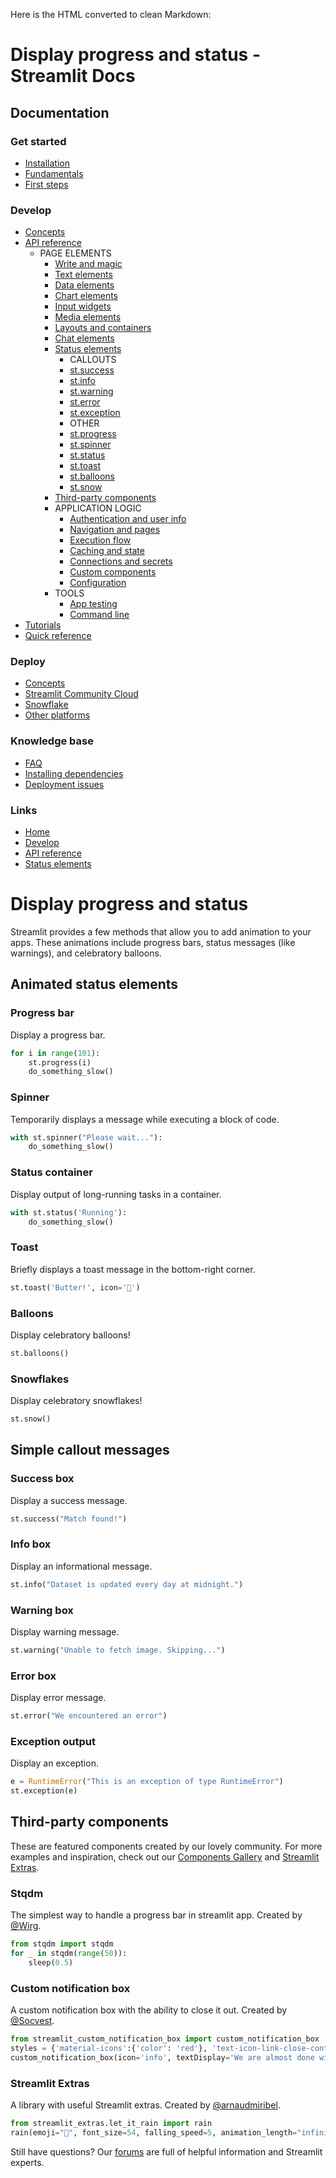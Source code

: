 Here is the HTML converted to clean Markdown:

# Display progress and status - Streamlit Docs

## Documentation

### Get started
* [Installation](/get-started/installation)
* [Fundamentals](/get-started/fundamentals)
* [First steps](/get-started/tutorials)

### Develop
* [Concepts](/develop/concepts)
* [API reference](/develop/api-reference)
	+ PAGE ELEMENTS
		- [Write and magic](/develop/api-reference/write-magic)
		- [Text elements](/develop/api-reference/text)
		- [Data elements](/develop/api-reference/data)
		- [Chart elements](/develop/api-reference/charts)
		- [Input widgets](/develop/api-reference/widgets)
		- [Media elements](/develop/api-reference/media)
		- [Layouts and containers](/develop/api-reference/layout)
		- [Chat elements](/develop/api-reference/chat)
		- [Status elements](/develop/api-reference/status)
			- CALLOUTS
			- [st.success](/develop/api-reference/status/st.success)
			- [st.info](/develop/api-reference/status/st.info)
			- [st.warning](/develop/api-reference/status/st.warning)
			- [st.error](/develop/api-reference/status/st.error)
			- [st.exception](/develop/api-reference/status/st.exception)
			- OTHER
			- [st.progress](/develop/api-reference/status/st.progress)
			- [st.spinner](/develop/api-reference/status/st.spinner)
			- [st.status](/develop/api-reference/status/st.status)
			- [st.toast](/develop/api-reference/status/st.toast)
			- [st.balloons](/develop/api-reference/status/st.balloons)
			- [st.snow](/develop/api-reference/status/st.snow)
		- [Third-party components](https://streamlit.io/components)
		- APPLICATION LOGIC
			- [Authentication and user info](/develop/api-reference/user)
			- [Navigation and pages](/develop/api-reference/navigation)
			- [Execution flow](/develop/api-reference/execution-flow)
			- [Caching and state](/develop/api-reference/caching-and-state)
			- [Connections and secrets](/develop/api-reference/connections)
			- [Custom components](/develop/api-reference/custom-components)
			- [Configuration](/develop/api-reference/configuration)
		- TOOLS
			- [App testing](/develop/api-reference/app-testing)
			- [Command line](/develop/api-reference/cli)
* [Tutorials](/develop/tutorials)
* [Quick reference](/develop/quick-reference)

### Deploy
* [Concepts](/deploy/concepts)
* [Streamlit Community Cloud](/deploy/streamlit-community-cloud)
* [Snowflake](/deploy/snowflake)
* [Other platforms](/deploy/tutorials)

### Knowledge base
* [FAQ](/knowledge-base/using-streamlit)
* [Installing dependencies](/knowledge-base/dependencies)
* [Deployment issues](/knowledge-base/deploy)

### Links
* [Home](/)
* [Develop](/develop)
* [API reference](/develop/api-reference)
* [Status elements](/develop/api-reference/status)

# Display progress and status
Streamlit provides a few methods that allow you to add animation to your apps. These animations include progress bars, status messages (like warnings), and celebratory balloons.

## Animated status elements
### Progress bar
Display a progress bar.
```python
for i in range(101):
    st.progress(i)
    do_something_slow()
```
### Spinner
Temporarily displays a message while executing a block of code.
```python
with st.spinner("Please wait..."):
    do_something_slow()
```
### Status container
Display output of long-running tasks in a container.
```python
with st.status('Running'):
    do_something_slow()
```
### Toast
Briefly displays a toast message in the bottom-right corner.
```python
st.toast('Butter!', icon='🧈')
```
### Balloons
Display celebratory balloons!
```python
st.balloons()
```
### Snowflakes
Display celebratory snowflakes!
```python
st.snow()
```

## Simple callout messages
### Success box
Display a success message.
```python
st.success("Match found!")
```
### Info box
Display an informational message.
```python
st.info("Dataset is updated every day at midnight.")
```
### Warning box
Display warning message.
```python
st.warning("Unable to fetch image. Skipping...")
```
### Error box
Display error message.
```python
st.error("We encountered an error")
```
### Exception output
Display an exception.
```python
e = RuntimeError("This is an exception of type RuntimeError")
st.exception(e)
```

## Third-party components
These are featured components created by our lovely community. For more examples and inspiration, check out our [Components Gallery](https://streamlit.io/components) and [Streamlit Extras](https://extras.streamlit.app).

### Stqdm
The simplest way to handle a progress bar in streamlit app. Created by [@Wirg](https://github.com/Wirg).
```python
from stqdm import stqdm
for _ in stqdm(range(50)):
    sleep(0.5)
```
### Custom notification box
A custom notification box with the ability to close it out. Created by [@Socvest](https://github.com/Socvest).
```python
from streamlit_custom_notification_box import custom_notification_box
styles = {'material-icons':{'color': 'red'}, 'text-icon-link-close-container': {'box-shadow': '#3896de 0px 4px'}, 'notification-text': {'':''}, 'close-button':{'':''}, 'link':{'':''}}
custom_notification_box(icon='info', textDisplay='We are almost done with your registration...', externalLink='more info', url='#', styles=styles, key="foo")
```
### Streamlit Extras
A library with useful Streamlit extras. Created by [@arnaudmiribel](https://github.com/arnaudmiribel/).
```python
from streamlit_extras.let_it_rain import rain
rain(emoji="🎈", font_size=54, falling_speed=5, animation_length="infinite",)
```
Still have questions? Our [forums](https://discuss.streamlit.io) are full of helpful information and Streamlit experts.
